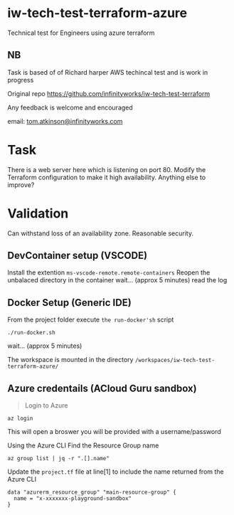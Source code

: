 # iw-tech-test-terraform-azure

Technical test for Engineers using azure terraform

## NB

Task is based of of Richard harper AWS techincal test and is work in progress 

Original repo https://github.com/infinityworks/iw-tech-test-terraform

Any feedback is welcome and encouraged

email: tom.atkinson@infinityworks.com

# Task

There is a web server here which is listening on port 80. Modify the Terraform configuration to make it high availability. Anything else to improve?

# Validation

Can withstand loss of an availability zone.
Reasonable security.

## DevContainer setup (VSCODE)

Install the extention `ms-vscode-remote.remote-containers`
Reopen the unbalaced directory in the container
wait... (approx 5 minutes) read the log

## Docker Setup (Generic IDE)

From the project folder execute `the run-docker'sh` script

```shell
./run-docker.sh
```

wait... (approx 5 minutes)

The workspace is mounted in the directory `/workspaces/iw-tech-test-terraform-azure/`

## Azure credentails (ACloud Guru sandbox)

> Login to Azure 

```shell
az login

```

This will open a broswer you will be provided with a username/password

Using the Azure CLI Find the Resource Group name 

```shell
az group list | jq -r ".[].name"
```

Update the `project.tf` file at line[1] to include the name returned from the Azure CLI

```code
data "azurerm_resource_group" "main-resource-group" {
  name = "x-xxxxxxx-playground-sandbox"
}
```
